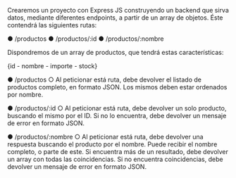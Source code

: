 Crearemos un proyecto con Express JS construyendo un
backend que sirva datos, mediante diferentes endpoints, a
partir de un array de objetos. Éste contendrá las siguientes
rutas:

● /productos
● /productos/:id
● /productos/:nombre

Dispondremos de un array de productos, que tendrá estas
características:

{id - nombre - importe - stock}

● /productos
○ Al peticionar está ruta, debe devolver el listado de productos
completo, en formato JSON. Los mismos deben estar ordenados por
nombre.

● /productos/:id
○ Al peticionar está ruta, debe devolver un solo producto, buscando el
mismo por el ID. Si no lo encuentra, debe devolver un mensaje de
error en formato JSON.

● /productos/:nombre
○ Al peticionar está ruta, debe devolver una respuesta buscando el
producto por el nombre. Puede recibir el nombre completo, o parte
de este. Si encuentra más de un resultado, debe devolver un array
con todas las coincidencias. Si no encuentra coincidencias, debe
devolver un mensaje de error en formato JSON.